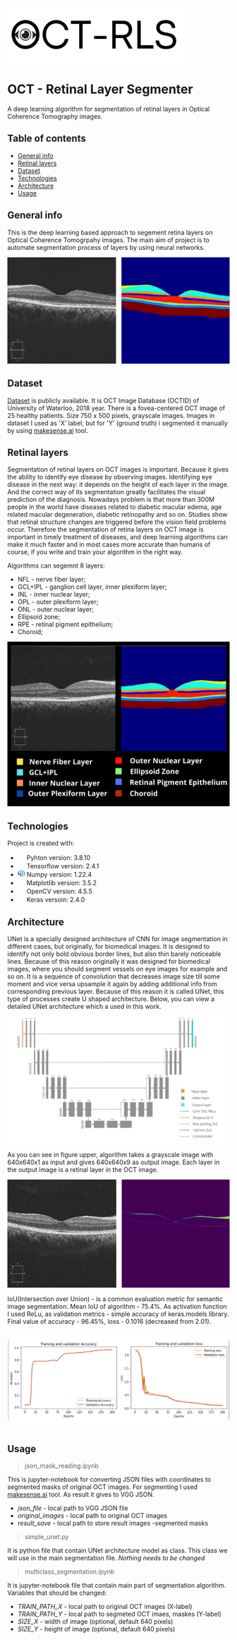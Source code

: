<!-- ![]( | width=100)
 -->
<img src="/for_readme/OCT.png" width=400 height=130 >

# OCT - Retinal Layer Segmenter
A deep learning algorithm for segmentation of retinal layers in Optical Coherence Tomography images.

## Table of contents
* [General info](#general-info)
* [Retinal layers](#retinal-layers)
* [Dataset](#dataset)
* [Technologies](#technologies)
* [Architecture](#architecture)
* [Usage](#usage)

## General info
This is the deep learning based approach to segement retina layers on Optical Coherence Tomogrpahy images. The main aim of project is to automate segmentation process of layers by using neural networks. 

![Alt text](/for_readme/ezgif.com-gif-maker.gif "Optional title")

## Dataset

[Dataset](<https://dataverse.scholarsportal.info/dataset.xhtml?persistentId=doi:10.5683/SP/WLW4ZT> "Optional title") is publicly available. It is OCT Image Database (OCTID) of
University of Waterloo, 2018 year. There is a fovea-centered OCT image of 25
healthy patients. Size 750 x 500 pixels, grayscale images. Images in dataset I used as 'X' label, but for 'Y' (ground truth) i segmented it manually by using [makesense.ai](<https://www.makesense.ai/>) tool.

## Retinal layers
  Segmentation of retinal layers on OCT images is important. Because it gives the ability to identify eye disease by observing images. Identifying eye disease in the next way: it depends on the height of each layer in the image. And the correct way of its segmentation greatly facilitates the visual prediction of the diagnosis. Nowadays problem is that more than 300M people in the world have diseases related to diabetic macular edema, age related macular degeneration, diabetic retinopathy and so on. Studies show that retinal structure changes are triggered before the vision field problems occur. Therefore the segmentation of retina layers on OCT image is important in timely treatment of diseases, and deep learning algorithms can make it much faster and in most cases more accurate than humans of course, if you write and train your algorithm in the right way. 

 Algorithms can segemnt 8 layers:
- NFL - nerve fiber layer;
- GCL+IPL - ganglion cell layer, inner plexiform layer;
- INL - inner nuclear layer;
- OPL - outer plexiform layer;
- ONL - outer nuclear layer;
- Ellipsoid zone; 
- RPE - retinal pigment epithelium;
- Choroid; 

![](/for_readme/layers.png)
	
## Technologies
Project is created with:

* <img src="https://brandslogos.com/wp-content/uploads/images/large/python-logo.png" width=16 height=16> Pyhton version: 3.8.10
* <img src="https://avatars.githubusercontent.com/u/15658638?s=280&v=4" width=16 height=16> Tensorflow version: 2.4.1
* <img src="/for_readme/pngwing.com.png" width=16 height=16> Numpy version: 1.22.4
* <img src="https://upload.wikimedia.org/wikipedia/commons/thumb/8/84/Matplotlib_icon.svg/1200px-Matplotlib_icon.svg.png" width=16 height=16> Matplotlib version: 3.5.2
* <img src="https://upload.wikimedia.org/wikipedia/commons/thumb/5/53/OpenCV_Logo_with_text.png/487px-OpenCV_Logo_with_text.png" width=16 height=16> OpenCV version: 4.5.5
* <img src="https://upload.wikimedia.org/wikipedia/commons/thumb/a/ae/Keras_logo.svg/1200px-Keras_logo.svg.png" width=16 height=16> Keras versoin: 2.4.0


## Architecture
 
UNet is a specially designed architecture of CNN for image segmentation in different cases, but originally, for biomedical images. It is designed to identify not only bold obvious border lines, but also thin barely noticeable lines. Because of this reason originally it was designed for biomedical images, where you should segment vessels on eye images for example and so on. It is a sequence of convolution that decreases image size till some moment and vice versa upsample it again by adding additional info from corresponding previous layer. Because of this reason it is called UNet, this type of processes create U shaped architecture. Below, you can view a detailed UNet architecture which a used in this work.


<img src="/for_readme/256.png">

As you can see in figure upper, algorithm takes a grayscale image with 640x640x1 as input and gives 640x640x9 as output image. Each layer in the output image is a retinal layer in the OCT image.

<img src="/for_readme/layers_1by1.gif">

IoU(Intersection over Union) - is a common evaluation metric for semantic image segmentation. Mean IoU of algorithm - 75.4%. As activation function I used ReLu, as validation metrics - simple accuracy of keras.models library. Final value of accuracy - 96.45%, loss - 0.1016 (decreased from 2.01).

<img src="/for_readme/accuracy&loss.png">

## Usage
>json_mask_reading.ipynb

This is jupyter-notebook for converting JSON files with coordinates to segmented masks of original OCT images. For segmenting I used [makesense.ai](<https://www.makesense.ai/>) tool. As result it gives to VGG JSON.
* *json_file* - local path to VGG JSON file
* *original_images* - local path to original OCT images
* *result_save* - local path to store result images -segmented masks

>simple_unet.py

It is python file that contain UNet architecture model as class. This class we will use in the main segmentation file. *Nothing needs to be changed* 

>multiclass_segmentation.ipynb

It is jupyter-notebook file that contain main part of segmentation algorithm. Variables that should be changed:
* *TRAIN_PATH_X* - local path to original OCT images (X-label)
* *TRAIN_PATH_Y* - local path to segmeted OCT imaes, maskes (Y-label)
* *SIZE_X* - width of image (optional, default 640 pixels)
* *SIZE_Y* - height of image (optional, default 640 pixels)
